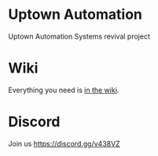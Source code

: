 # Uptown Automation
Uptown Automation Systems revival project

# Wiki

Everything you need is [in the wiki](https://github.com/aidv/Uptown_Automation/wiki).

# Discord
Join us https://discord.gg/v438VZ
